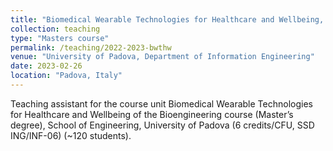 ```yaml
---
title: "Biomedical Wearable Technologies for Healthcare and Wellbeing, 2022/23"
collection: teaching
type: "Masters course"
permalink: /teaching/2022-2023-bwthw
venue: "University of Padova, Department of Information Engineering"
date: 2023-02-26
location: "Padova, Italy"
---
```


 Teaching assistant for the course unit Biomedical Wearable Technologies for Healthcare and Wellbeing of the Bioengineering course (Master’s degree), School of Engineering, University of Padova (6 credits/CFU, SSD ING/INF-06) (~120 students).
